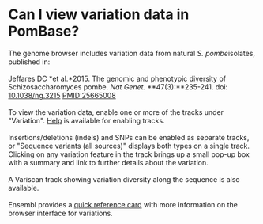 # Can I view variation data in PomBase?
<!-- pombase_categories: Datasets,Genome Browser -->

The genome browser includes variation data from natural *S.
pombe*isolates, published in:\
\
Jeffares DC *et al.*2015. The genomic and phenotypic diversity of
Schizosaccharomyces pombe. *Nat Genet.* **47(3):**235-241. doi:
[10.1038/ng.3215](http://dx.doi.org/10.1038/ng.3215) 
[PMID:25665008](http://www.ncbi.nlm.nih.gov/pubmed/?term=25665008) \
\
To view the variation data, enable one or more of the tracks under
"Variation".
[Help](/faq/how-can-i-show-or-hide-tracks-genome-browser) is available
for enabling tracks.\
\
Insertions/deletions (indels) and SNPs can be enabled as separate
tracks, or "Sequence variants (all sources)" displays both types on a
single track. Clicking on any variation feature in the track brings up a
small pop-up box with a summary and link to further details about the
variation.\
\
A Variscan track showing variation diversity along the sequence is also
available.\
\
Ensembl provides a [quick reference card](http://test.genomebrowser.pombase.org/info/website/tutorials/Ensembl_variation_quick_reference_card.pdf) with
more information on the browser interface for variations.

